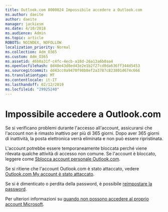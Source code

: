 ```yaml
---
title: Outlook.com 8000024 Impossibile accedere a Outlook.com
ms.author: daeite
author: daeite
manager: jackiesm
ms.date: 4/10/2018
ms.audience: Admin
ms.topic: article
ROBOTS: NOINDEX, NOFOLLOW
localization_priority: Normal
ms.collection: Adm_O365
ms.custom: Adm_O365
ms.assetid: 46b0a31f-c4fc-4ecb-a18d-26a13a6b0aa4
ms.openlocfilehash: 8d40e43d8ed43e2e1b2f27cd8da636ff344d5453
ms.sourcegitcommit: dd43cc0a9470f98b8ef2a3787c823801d674c666
ms.translationtype: MT
ms.contentlocale: it-IT
ms.lasthandoff: 02/12/2019
ms.locfileid: "29925240"
---
```

# <a name="cant-sign-in-to-outlookcom"></a>Impossibile accedere a Outlook.com

Se si verificano problemi durante l'accesso all'account, assicurarsi che l'account non è rimasto inattivo per più di 365 giorni. Dopo aver 365 giorni di inattività, la posta elettronica verrà eliminata e non può essere ripristinata.
  
L'account potrebbe essere temporaneamente bloccata perché viene rilevata qualche attività di accesso non comune. Se l'account è bloccato, leggere come [Sblocca account personale Outlook.com](https://support.office.com/article/f4ad2701-d166-4d8b-8a6a-9af2a1f8a4c4).
  
Se si ritiene che l'account Outlook.com è stato attaccato, vedere [Outlook.com My account è stato attaccato](https://support.office.com/article/35993ac5-ac2f-494e-aacb-5232dda453d8).
  
Se si è dimenticato o perdita della password, è possibile [reimpostare la password](https://go.microsoft.com/fwlink/p/?LinkID=242804).
  
Per ulteriori informazioni su [quando non possono accedere al proprio account Microsoft](https://go.microsoft.com/fwlink/p/?linkid=837479).
  

